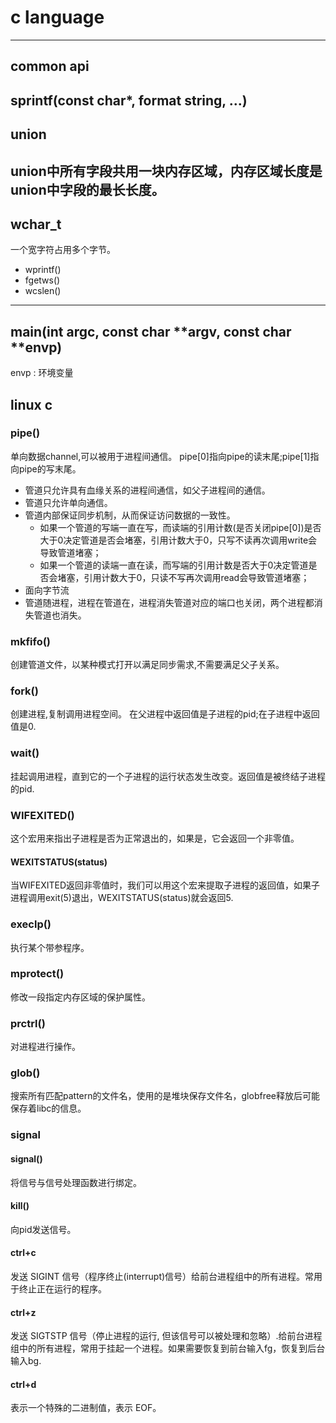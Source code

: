 # c language  
---
## common api  
  sprintf(const char*, format string, ...)  
---

## union
  union中所有字段共用一块内存区域，内存区域长度是union中字段的最长长度。
---

## wchar_t
  一个宽字符占用多个字节。
- wprintf()
- fgetws()
- wcslen()
---

## main(int argc, const char **argv, const char **envp)
  envp : 环境变量

## linux c
### pipe()
  单向数据channel,可以被用于进程间通信。 
  pipe[0]指向pipe的读末尾;pipe[1]指向pipe的写末尾。
- 管道只允许具有血缘关系的进程间通信，如父子进程间的通信。
- 管道只允许单向通信。
- 管道内部保证同步机制，从而保证访问数据的一致性。
  - 如果一个管道的写端一直在写，而读端的引⽤计数(是否关闭pipe[0])是否⼤于0决定管道是否会堵塞，引用计数大于0，只写不读再次调用write会导致管道堵塞； 
  - 如果一个管道的读端一直在读，而写端的引⽤计数是否⼤于0决定管道是否会堵塞，引用计数大于0，只读不写再次调用read会导致管道堵塞； 
- 面向字节流
- 管道随进程，进程在管道在，进程消失管道对应的端口也关闭，两个进程都消失管道也消失。
### mkfifo()
  创建管道文件，以某种模式打开以满足同步需求,不需要满足父子关系。

### fork()
  创建进程,复制调用进程空间。
  在父进程中返回值是子进程的pid;在子进程中返回值是0.

### wait()
  挂起调用进程，直到它的一个子进程的运行状态发生改变。返回值是被终结子进程的pid.

### WIFEXITED()
  这个宏用来指出子进程是否为正常退出的，如果是，它会返回一个非零值。

#### WEXITSTATUS(status) 
  当WIFEXITED返回非零值时，我们可以用这个宏来提取子进程的返回值，如果子进程调用exit(5)退出，WEXITSTATUS(status)就会返回5.

### execlp()
  执行某个带参程序。

### mprotect()
  修改一段指定内存区域的保护属性。

### prctrl()
  对进程进行操作。

### glob()
  搜索所有匹配pattern的文件名，使用的是堆块保存文件名，globfree释放后可能保存着libc的信息。

### signal
#### signal()
  将信号与信号处理函数进行绑定。
#### kill()
  向pid发送信号。
#### ctrl+c
  发送 SIGINT 信号（程序终止(interrupt)信号）给前台进程组中的所有进程。常用于终止正在运行的程序。
#### ctrl+z
  发送 SIGTSTP 信号（停止进程的运行, 但该信号可以被处理和忽略）.给前台进程组中的所有进程，常用于挂起一个进程。如果需要恢复到前台输入fg，恢复到后台输入bg.
#### ctrl+d
  表示一个特殊的二进制值，表示 EOF。 


